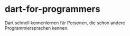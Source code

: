 # dart-for-programmers
Dart schnell kennenlernen für Personen, die schon andere Programmiersprachen kennen.

